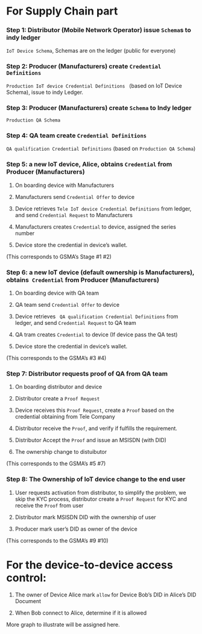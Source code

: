 
# For Supply Chain part


### Step 1: Distributor (Mobile Network Operator) issue `Schema`s to indy ledger
`IoT Device Schema`, Schemas are on the ledger (public for everyone)

### Step 2: Producer (Manufacturers) create `Credential Definitions`
`Production IoT device Credential Definitions ` (based on IoT Device Schema), issue to indy Ledger.

### Step 3: Producer (Manufacturers) create `Schema` to Indy ledger
`Production QA Schema`

### Step 4: QA team create `Credential Definitions` 
`QA qualification Credential Definitions` (based on `Production QA Schema`)

### Step 5: a new IoT device, Alice, obtains `Credential` from Producer (Manufacturers)
1.	On boarding device with Manufacturers

2.	Manufacturers send `Credential Offer` to device

3.	Device retrieves `Tele IoT device Credential Definitions` from ledger, and send `Credential Request` to Manufacturers

4.	Manufacturers creates `Credential` to device, assigned the series number

5.	Device store the credential in device’s wallet.

(This corresponds to GSMA’s Stage #1 #2)

### Step 6: a new IoT device (default ownership is Manufacturers), obtains` Credential` from Producer (Manufacturers)

1.	On boarding device with QA team

2.	QA team send `Credential Offer` to device

3.	Device retrieves ` QA qualification Credential Definitions` from ledger, and send `Credential Request` to QA team

4.	QA tram creates `Credential` to device (If device pass the QA test)

5.	Device store the credential in device’s wallet.

(This corresponds to the GSMA’s #3 #4)

### Step 7: Distributor requests proof of QA from QA team
1.	On boarding distributor and device

2.	Distributor create a `Proof Request`

3.	Device receives this `Proof Request`, create a `Proof` based on the credential obtaining from Tele Company 

4.	Distributor receive the `Proof`, and verify if fulfills the requirement.

5.	Distributor Accept the `Proof` and issue an MSISDN (with DID)

6.  The ownership change to distuibutor

(This corresponds to the GSMA’s #5 #7)

### Step 8: The Ownership of IoT device change to the end user

1.	User requests activation from distributor, to simplify the problem, we skip the KYC process, distributor create a `Proof Request` for KYC and receive the `Proof` from user

2.	Distributor mark MSISDN DID with the ownership of user

3.	Producer mark user’s DID as owner of the device

 (This corresponds to the GSMA’s #9 #10)

# For the device-to-device access control:
1.	The owner of Device Alice mark `allow` for Device Bob’s DID in Alice’s DID Document

2.	When Bob connect to Alice, determine if it is allowed


More graph to illustrate will be assigned here.

